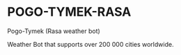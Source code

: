 # POGO-TYMEK-RASA
Pogo-Tymek (Rasa weather bot)

Weather Bot that supports over 200 000 cities worldwide.

